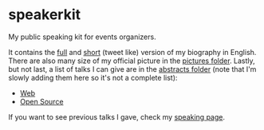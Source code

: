 # speakerkit
My public speaking kit for events organizers.

It contains the [full](biography-long-EN.md) and [short](biography-short-EN.md) (tweet like) version of my biography in English. There are also many size of my official picture in the [pictures folder](pictures/). Lastly, but not last, a list of talks I can give are in the [abstracts folder](abstracts/) (note that I'm slowly adding them here so it's not a complete list):
* [Web](abstracts/web.md)
* [Open Source](abstracts/oss.md)

If you want to see previous talks I gave, check my [speaking page](https://outofcomfortzone.net/speaking/).